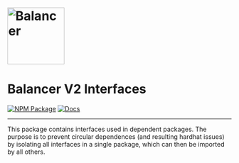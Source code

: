 # <img src="../../logo.svg" alt="Balancer" height="128px">

# Balancer V2 Interfaces

[![NPM Package](https://img.shields.io/npm/v/@balancer-labs/v2-balancer-interfaces.svg)](https://www.npmjs.org/package/@balancer-labs/v2-balancer-interfaces)
[![Docs](https://img.shields.io/badge/docs-%F0%9F%93%84-blue)](https://docs.balancer.fi/developers/smart-contracts/apis/balancer-interfaces)

---

This package contains interfaces used in dependent packages. The purpose is to prevent circular dependences (and resulting hardhat issues) by isolating all
interfaces in a single package, which can then be imported by all others.

